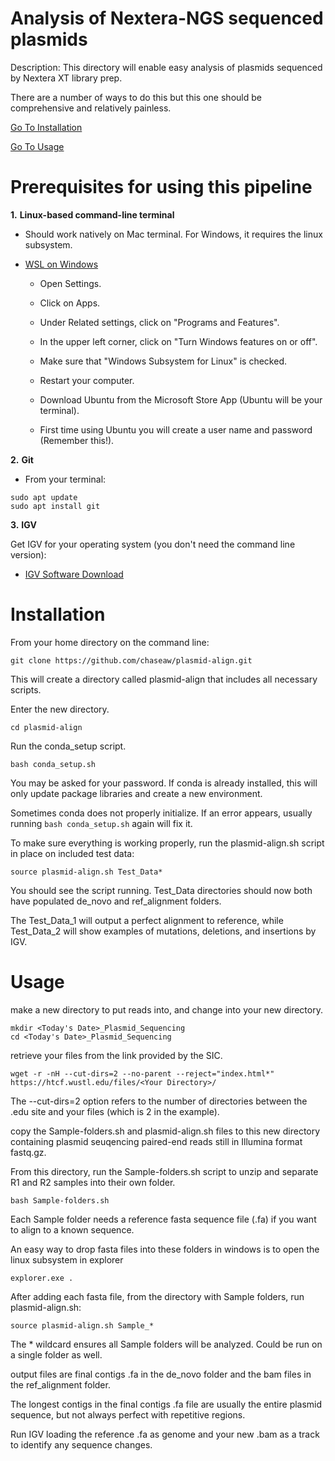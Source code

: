 Analysis of Nextera-NGS sequenced plasmids
================================================================================
Description: This directory will enable easy analysis of plasmids sequenced by Nextera XT library prep.

There are a number of ways to do this but this one should be comprehensive and relatively painless.

[Go To Installation](#installation)

[Go To Usage](#usage)

Prerequisites for using this pipeline
================================================================================
**1.** **Linux-based command-line terminal**
  *  Should work natively on Mac terminal. For Windows, it requires the linux subsystem.
  
* [WSL on Windows](https://www.windowscentral.com/install-windows-subsystem-linux-windows-10)
  * Open Settings.
  
  *  Click on Apps.
    
  *  Under Related settings, click on "Programs and Features".
    
  *  In the upper left corner, click on "Turn Windows features on or off".
    
  *  Make sure that "Windows Subsystem for Linux" is checked.
  
  *  Restart your computer.
  
  *  Download Ubuntu from the Microsoft Store App (Ubuntu will be your terminal).
  
  *  First time using Ubuntu you will create a user name and password (Remember this!).

**2.** **Git**

*  From your terminal:

```
sudo apt update
sudo apt install git
```

**3.** **IGV**

Get IGV for your operating system (you don't need the command line version):
* [IGV Software Download](http://software.broadinstitute.org/software/igv/download)


Installation
================================================================================
From your home directory on the command line:

```
git clone https://github.com/chaseaw/plasmid-align.git
```

This will create a directory called plasmid-align that includes all necessary scripts.

Enter the new directory.

```
cd plasmid-align
```
Run the conda_setup script.
```
bash conda_setup.sh
```
You may be asked for your password. If conda is already installed, this will only update package libraries and create a new environment.

Sometimes conda does not properly initialize. If an error appears, usually running ```bash conda_setup.sh``` again will fix it. 

To make sure everything is working properly, run the plasmid-align.sh script in place on included test data:
```
source plasmid-align.sh Test_Data*
```
You should see the script running. Test_Data directories should now both have populated de_novo and ref_alignment folders.

The Test_Data_1 will output a perfect alignment to reference, while Test_Data_2 will show examples of mutations, deletions, and insertions by IGV.

Usage
================================================================================
make a new directory to put reads into, and change into your new directory.

```
mkdir <Today's Date>_Plasmid_Sequencing
cd <Today's Date>_Plasmid_Sequencing
```

retrieve your files from the link provided by the SIC.

```
wget -r -nH --cut-dirs=2 --no-parent --reject="index.html*" https://htcf.wustl.edu/files/<Your Directory>/
```
The --cut-dirs=2 option refers to the number of directories between the .edu site and your files (which is 2 in the example).

copy the Sample-folders.sh and plasmid-align.sh files to this new directory containing plasmid seuqencing paired-end reads still in Illumina format fastq.gz.

From this directory, run the Sample-folders.sh script to unzip and separate R1 and R2 samples into their own folder.

```
bash Sample-folders.sh
```
Each Sample folder needs a reference fasta sequence file (.fa) if you want to align to a known sequence.

An easy way to drop fasta files into these folders in windows is to open the linux subsystem in explorer

```
explorer.exe .
```

After adding each fasta file, from the directory with Sample folders, run plasmid-align.sh:

```
source plasmid-align.sh Sample_*
```

The * wildcard ensures all Sample folders will be analyzed. Could be run on a single folder as well.

output files are final contigs .fa in the de_novo folder and the bam files in the ref_alignment folder.

The longest contigs in the final contigs .fa file are usually the entire plasmid sequence, but not always perfect with repetitive regions.

Run IGV loading the reference .fa as genome and your new .bam as a track to identify any sequence changes.


